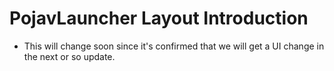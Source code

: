 # PojavLauncher Layout Introduction
* This will change soon since it's confirmed that we will get a UI change in the next or so update. 